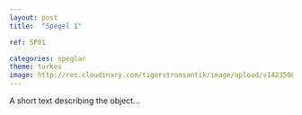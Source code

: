 ```yaml
---
layout: post
title:  "Spegel 1"

ref: SP01

categories: speglar
theme: turkos
image: http://res.cloudinary.com/tigerstromsantik/image/upload/v1423508152/Empirespegel_Johan_Martin_Berg._dhcmyb.jpg
---
```


A short text describing the object...



